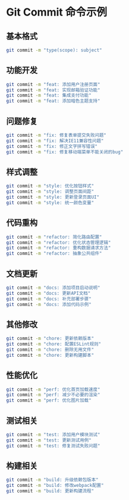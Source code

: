 # Git Commit 命令示例

## 基本格式

```bash
git commit -m "type(scope): subject"
```

## 功能开发

```bash
git commit -m "feat: 添加用户注册页面"
git commit -m "feat: 实现邮箱验证功能"
git commit -m "feat: 集成支付功能"
git commit -m "feat: 添加暗色主题支持"
```

## 问题修复

```bash
git commit -m "fix: 修复表单提交失败问题"
git commit -m "fix: 解决IE11兼容性问题"
git commit -m "fix: 修正文字拼写错误"
git commit -m "fix: 修复移动端菜单不能关闭的bug"
```

## 样式调整

```bash
git commit -m "style: 优化按钮样式"
git commit -m "style: 调整页面间距"
git commit -m "style: 更新登录页面UI"
git commit -m "style: 统一颜色变量"
```

## 代码重构

```bash
git commit -m "refactor: 简化路由配置"
git commit -m "refactor: 优化状态管理逻辑"
git commit -m "refactor: 重构数据请求方法"
git commit -m "refactor: 抽象公共组件"
```

## 文档更新

```bash
git commit -m "docs: 添加项目启动说明"
git commit -m "docs: 更新API文档"
git commit -m "docs: 补充部署步骤"
git commit -m "docs: 添加代码示例"
```

## 其他修改

```bash
git commit -m "chore: 更新依赖版本"
git commit -m "chore: 配置ESLint规则"
git commit -m "chore: 删除无用文件"
git commit -m "chore: 更新构建脚本"
```

## 性能优化

```bash
git commit -m "perf: 优化首页加载速度"
git commit -m "perf: 减少不必要的渲染"
git commit -m "perf: 优化图片加载"
```

## 测试相关

```bash
git commit -m "test: 添加用户模块测试"
git commit -m "test: 更新测试用例"
git commit -m "test: 修复测试失败问题"
```

## 构建相关

```bash
git commit -m "build: 升级依赖包版本"
git commit -m "build: 修改webpack配置"
git commit -m "build: 更新构建流程"
```
